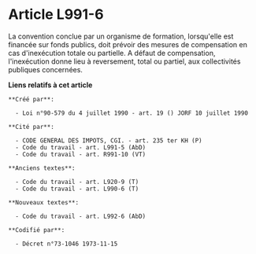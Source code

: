 # Article L991-6

La convention conclue par un organisme de formation, lorsqu'elle est financée sur fonds publics, doit prévoir des mesures de
compensation en cas d'inexécution totale ou partielle. A défaut de compensation, l'inexécution donne lieu à reversement,
total ou partiel, aux collectivités publiques concernées.

**Liens relatifs à cet article**

	**Créé par**:

	  - Loi n°90-579 du 4 juillet 1990 - art. 19 () JORF 10 juillet 1990

	**Cité par**:

	  - CODE GENERAL DES IMPOTS, CGI. - art. 235 ter KH (P)
	  - Code du travail - art. L991-5 (AbD)
	  - Code du travail - art. R991-10 (VT)

	**Anciens textes**:

	  - Code du travail - art. L920-9 (T)
	  - Code du travail - art. L990-6 (T)

	**Nouveaux textes**:

	  - Code du travail - art. L992-6 (AbD)

	**Codifié par**:

	  - Décret n°73-1046 1973-11-15
